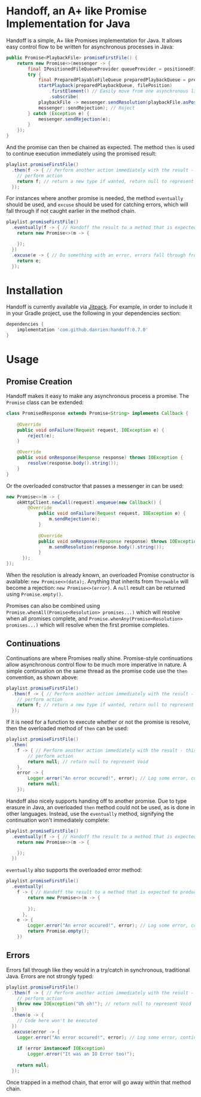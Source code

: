 # Handoff, an A+ like Promise Implementation for Java

Handoff is a simple, A+ like Promises implementation for Java. It allows easy control flow to be written for asynchronous processes in Java:

```java
public Promise<PlaybackFile> promiseFirstFile() {
	return new Promise<>(messenger -> {
		final IPositionedFileQueueProvider queueProvider = positionedFileQueueProviders.get(nowPlaying.isRepeating);
		try {
			final PreparedPlayableFileQueue preparedPlaybackQueue = preparedPlaybackQueueResourceManagement.initializePreparedPlaybackQueue(queueProvider.provideQueue(playlist, playlistPosition));
			startPlayback(preparedPlaybackQueue, filePosition)
				.firstElement() // Easily move from one asynchronous library (RxJava) to Handoff
				.subscribe(
			playbackFile -> messenger.sendResolution(playbackFile.asPositionedFile()), // Resolve
			messenger::sendRejection); // Reject
		} catch (Exception e) {
			messenger.sendRejection(e);
		}
	});
}
```

And the promise can then be chained as expected. The method `then` is used to continue execution immediately using the promised result:

```java
playlist.promiseFirstFile()
  .then(f -> { // Perform another action immediately with the result - this continues on the same thread the result was returned on
    // perform action
    return f; // return a new type if wanted, return null to represent Void
  });
```

For instances where another promise is needed, the method `eventually` should be used, and `excuse` should be used for catching errors, which will fall through if not caught earlier in the method chain.

```java
playlist.promiseFirstFile()
  .eventually(f -> { // Handoff the result to a method that is expected to produce a new promise
    return new Promise<>(m -> {

    });
  })
  .excuse(e -> { // Do something with an error, errors fall through from the top, like with try/catch
    return e;
  });
```

# Installation

Handoff is currently available via [Jitpack](https://jitpack.io/#danrien/handoff). For example, in order to include it in your Gradle project, use the following in your dependencies section:

```gradle
dependencies {
	implementation 'com.github.danrien:handoff:0.7.0'
}
```

# Usage

## Promise Creation

Handoff makes it easy to make any asynchronous process a promise. The `Promise` class can be extended:

```java
class PromisedResponse extends Promise<String> implements Callback {
	
	@Override
	public void onFailure(Request request, IOException e) {
		reject(e);
	}

	@Override
	public void onResponse(Response response) throws IOException {
		resolve(response.body().string());
	}
}
```

Or the overloaded constructor that passes a messenger in can be used:

```java
new Promise<>(m -> {
	okHttpClient.newCall(request).enqueue(new Callback() {
		@Override
			public void onFailure(Request request, IOException e) {
				m.sendRejection(e);
			}
		
			@Override
			public void onResponse(Response response) throws IOException {
				m.sendResolution(response.body().string());
			}
	  });
});
```

When the resolution is already known, an overloaded Promise constructor is available: `new Promise<>(data);`. Anything that inherits from `Throwable` will become a rejection: `new Promise<>(error)`. A `null` result can be returned using `Promise.empty()`.

Promises can also be combined using `Promise.whenAll(Promise<Resolution> promises...)` which will resolve when all promises complete, and `Promise.whenAny(Promise<Resolution> promises...)` which will resolve when the first promise completes. 

## Continuations

Continuations are where Promises really shine. Promise-style continuations allow asynchronous control flow to be much more imperative in nature. A simple continuation on the same thread as the promise code use the `then` convention, as shown above:

```java
playlist.promiseFirstFile()
  .then(f -> { // Perform another action immediately with the result - this continues on the same thread the result was returned on
    // perform action
    return f; // return a new type if wanted, return null to represent Void
  });
```

If it is need for a function to execute whether or not the promise is resolve, then the overloaded method of `then` can be used:

```java
playlist.promiseFirstFile()
  .then(
	f -> { // Perform another action immediately with the result - this continues on the same thread the result was returned on
		// perform action
		return null; // return null to represent Void
  	},
  	error -> {
		Logger.error("An error occured!", error); // Log some error, continue on as normal
		return null;
  	});
```

Handoff also nicely supports handing off to another promise. Due to type erasure in Java, an overloaded `then` method could not be used, as is done in other languages. Instead, use the `eventually` method, signifying the continuation won't immediately complete:

```java
playlist.promiseFirstFile()
  .eventually(f -> { // Handoff the result to a method that is expected to produce a new promise
    return new Promise<>(m -> {

    });
  })
```

`eventually` also supports the overloaded error method:

```java
playlist.promiseFirstFile()
  .eventually(
	f -> { // Handoff the result to a method that is expected to produce a new promise
		return new Promise<>(m -> {
	
		});
	  },
  	e -> {
		Logger.error("An error occured!", error); // Log some error, continue on as normal
		return Promise.empty();
  	})
```

## Errors

Errors fall through like they would in a try/catch in synchronous, traditional Java. Errors are not strongly typed:

```java
playlist.promiseFirstFile()
  .then(f -> { // Perform another action immediately with the result - this continues on the same thread the result was returned on
	// perform action
	throw new IOException("Uh oh!"); // return null to represent Void
  })
  .then(o -> {
	// Code here won't be executed
  })
  .excuse(error -> {
	Logger.error("An error occured!", error); // Log some error, continue on as normal
	
	if (error instanceof IOException)
		Logger.error("It was an IO Error too!");
	
	return null;
  });
```

Once trapped in a method chain, that error will go away within that method chain.
